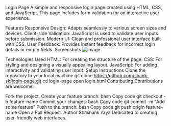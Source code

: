 Login Page
A simple and responsive login page created using HTML, CSS, and JavaScript. This page includes form validation for an interactive user experience.

Features
Responsive Design: Adapts seamlessly to various screen sizes and devices.
Client-side Validation: JavaScript is used to validate user inputs before submission.
Modern UI: Clean and professional user interface built with CSS.
User Feedback: Provides instant feedback for incorrect login details or empty fields.
Screenshots
![image](https://github.com/user-attachments/assets/0eb0f51e-297f-40ef-855d-d5bddbf13a04)

Technologies Used
HTML: For creating the structure of the page.
CSS: For styling and designing a visually appealing layout.
JavaScript: For adding interactivity and validating user input.
Setup Instructions
Clone the repository to your local machine
git clone https://github.com/shank-sk/login-page.git
cd login-page
open login.html
Contributing
Contributions are welcome!

Fork the project.
Create your feature branch:
bash
Copy code
git checkout -b feature-name
Commit your changes:
bash
Copy code
git commit -m "Add some feature"
Push to the branch:
bash
Copy code
git push origin feature-name
Open a Pull Request.
Author
Shashank Arya
Dedicated to creating user-friendly web interfaces.
